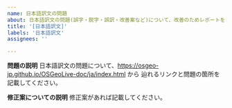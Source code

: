 ```yaml
---
name: 日本語訳文の問題
about: 日本語訳文の問題(誤字・脱字・誤訳・改善案など)について、改善のためレポートを作成します
title: '[日本語訳文]'
labels: '日本語訳文'
assignees: ''

---
```


**問題の説明**
日本語訳文の問題について、https://osgeo-jp.github.io/OSGeoLive-doc/ja/index.html から
辿れるリンクと問題の箇所を記載してください。  

**修正案についての説明**
修正案があれば記載してください。
